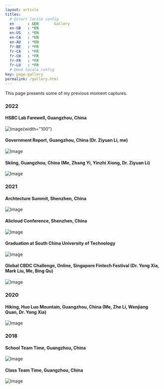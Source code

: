 ```yaml
---
layout: article
titles:
  # @start locale config
  en      : &EN       Gallery
  en-GB   : *EN
  en-US   : *EN
  en-CA   : *EN
  en-AU   : *EN
  fr-BE   : *FR
  fr-CA   : *FR
  fr-CH   : *FR
  fr-FR   : *FR
  fr-LU   : *FR
  # @end locale config
key: page-gallery
permalink: /gallery.html
---
```

This page presents some of my previous moment captures.

### **2022**

#### HSBC Lab Farewell, Guangzhou, China
 ![Image](assets/images/gallery/HSBC_Lab.jpg "HSBC_Lab"){width="100"}

#### Government Report, Guangzhou, China (Dr. Ziyuan Li, me)
 ![Image](assets/images/gallery/Government%20Report.jpg "Image@512x512")

#### Skiing, Guangzhou, China (Me, Zhang Yi, Yinzhi Xiong, Dr. Ziyuan Li)
 ![Image](assets/images/gallery/Skiing.jpg "Image@512x512")

### **2021**
#### Archtecture Summit, Shenzhen, China
 ![Image](assets/images/gallery/ArchSummit.jpg "Image@512x512")

#### Alicloud Conference, Shenzhen, China
 ![Image](assets/images/gallery/AliCloud.jpg "Image@512x512")

#### Graduation at South China University of Technology
 ![Image](assets/images/gallery/graduation2.jpg "Image@512x512")

#### Global CBDC Challenge, Online, Singapore Fintech Festival (Dr. Yong Xia, Mark Liu, Me, Bing Qu)
![Image](assets/images/gallery/Global%20CBDC%20Challenge.png "Image@512x512")

### **2020**
#### Hiking, Huo Luo Mountain, Guangzhou, China (Me, Zhe Li, Wenjiang Quan, Dr. Yong Xia)
 ![Image](assets/images/gallery/Hiking2.jpg "Image@512x512")

### **2018**
#### School Team Time, Guangzhou, China
![Image](assets/images/gallery/2018_Basketball.jpg "School Team Time")

#### Class Team Time, Guangzhou, China
![Image](assets/images/gallery/2018_basketball2.jpg "Class Team Time")